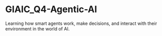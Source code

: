 # GIAIC_Q4-Agentic-AI
Learning how smart agents work, make decisions, and interact with their environment in the world of AI.
